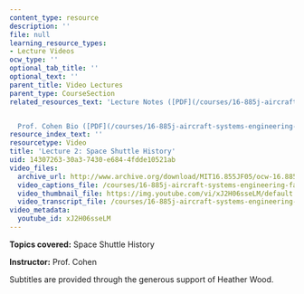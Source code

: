 ```yaml
---
content_type: resource
description: ''
file: null
learning_resource_types:
- Lecture Videos
ocw_type: ''
optional_tab_title: ''
optional_text: ''
parent_title: Video Lectures
parent_type: CourseSection
related_resources_text: 'Lecture Notes ([PDF](/courses/16-885j-aircraft-systems-engineering-fall-2005/resources/cohen_shtl_hist))


  Prof. Cohen Bio ([PDF](/courses/16-885j-aircraft-systems-engineering-fall-2005/resources/cohen_bio))'
resource_index_text: ''
resourcetype: Video
title: 'Lecture 2: Space Shuttle History'
uid: 14307263-30a3-7430-e684-4fdde10521ab
video_files:
  archive_url: http://www.archive.org/download/MIT16.855JF05/ocw-16.885-13sep2005-220k.mp4
  video_captions_file: /courses/16-885j-aircraft-systems-engineering-fall-2005/b722d15dc71e5be7b14387a116eb5044_xJ2H06sseLM.vtt
  video_thumbnail_file: https://img.youtube.com/vi/xJ2H06sseLM/default.jpg
  video_transcript_file: /courses/16-885j-aircraft-systems-engineering-fall-2005/7d274a408c8e4c8d44ba885f7b65b20e_xJ2H06sseLM.pdf
video_metadata:
  youtube_id: xJ2H06sseLM
---
```


**Topics covered:** Space Shuttle History

**Instructor:** Prof. Cohen

Subtitles are provided through the generous support of Heather Wood.